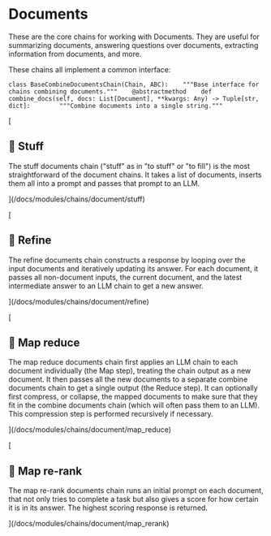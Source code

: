 Documents
=========

These are the core chains for working with Documents. They are useful for summarizing documents, answering questions over documents, extracting information from documents, and more.

These chains all implement a common interface:

    class BaseCombineDocumentsChain(Chain, ABC):    """Base interface for chains combining documents."""    @abstractmethod    def combine_docs(self, docs: List[Document], **kwargs: Any) -> Tuple[str, dict]:        """Combine documents into a single string."""

[

📄️ Stuff
---------

The stuff documents chain ("stuff" as in "to stuff" or "to fill") is the most straightforward of the document chains. It takes a list of documents, inserts them all into a prompt and passes that prompt to an LLM.

](/docs/modules/chains/document/stuff)

[

📄️ Refine
----------

The refine documents chain constructs a response by looping over the input documents and iteratively updating its answer. For each document, it passes all non-document inputs, the current document, and the latest intermediate answer to an LLM chain to get a new answer.

](/docs/modules/chains/document/refine)

[

📄️ Map reduce
--------------

The map reduce documents chain first applies an LLM chain to each document individually (the Map step), treating the chain output as a new document. It then passes all the new documents to a separate combine documents chain to get a single output (the Reduce step). It can optionally first compress, or collapse, the mapped documents to make sure that they fit in the combine documents chain (which will often pass them to an LLM). This compression step is performed recursively if necessary.

](/docs/modules/chains/document/map_reduce)

[

📄️ Map re-rank
---------------

The map re-rank documents chain runs an initial prompt on each document, that not only tries to complete a task but also gives a score for how certain it is in its answer. The highest scoring response is returned.

](/docs/modules/chains/document/map_rerank)